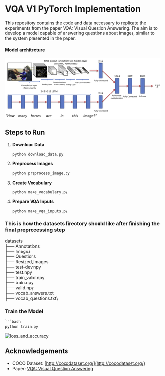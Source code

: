 # VQA V1 PyTorch Implementation

This repository contains the code and data necessary to replicate the experiments from the paper VQA: Visual Question Answering. The aim is to develop a model capable of answering questions about images, similar to the system presented in the paper.
#### **Model architecture**
![model](./setup/vqa_architecture.png)
## Steps to Run

1. **Download Data**
   ```bash
   python download_data.py
2. **Preprocess Images**
    ```bash
    python preprocess_image.py
3. **Create Vocabulary**
    ```bash
    python make_vocabulary.py
4. **Prepare VQA Inputs**
    ```bash
    python make_vqa_inputs.py
    
### This is how the datasets firectory should like after finishing the final preprocessing step
datasets\
├── Annotations\
├── Images\
├── Questions\
├── Resized_Images\
├── test-dev.npy\
├── test.npy\
├── train_valid.npy\
├── train.npy\
├── valid.npy\
├── vocab_answers.txt\
├── vocab_questions.txt\

### **Train the Model**
    ```bash
    python train.py


![loss_and_accuracy](./loss_and_accuracy.png)

## **Acknowledgements**

- COCO Dataset: [http://cocodataset.org/](http://cocodataset.org/)
- Paper: [VQA: Visual Question Answering](https://arxiv.org/pdf/1505.00468)





